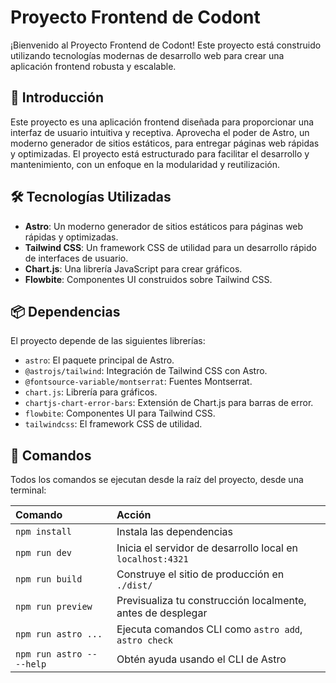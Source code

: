 # Proyecto Frontend de Codont

¡Bienvenido al Proyecto Frontend de Codont! Este proyecto está construido utilizando tecnologías modernas de desarrollo web para crear una aplicación frontend robusta y escalable.

## 🚀 Introducción

Este proyecto es una aplicación frontend diseñada para proporcionar una interfaz de usuario intuitiva y receptiva. Aprovecha el poder de Astro, un moderno generador de sitios estáticos, para entregar páginas web rápidas y optimizadas. El proyecto está estructurado para facilitar el desarrollo y mantenimiento, con un enfoque en la modularidad y reutilización.

## 🛠️ Tecnologías Utilizadas

- **Astro**: Un moderno generador de sitios estáticos para páginas web rápidas y optimizadas.
- **Tailwind CSS**: Un framework CSS de utilidad para un desarrollo rápido de interfaces de usuario.
- **Chart.js**: Una librería JavaScript para crear gráficos.
- **Flowbite**: Componentes UI construidos sobre Tailwind CSS.

## 📦 Dependencias

El proyecto depende de las siguientes librerías:

- `astro`: El paquete principal de Astro.
- `@astrojs/tailwind`: Integración de Tailwind CSS con Astro.
- `@fontsource-variable/montserrat`: Fuentes Montserrat.
- `chart.js`: Librería para gráficos.
- `chartjs-chart-error-bars`: Extensión de Chart.js para barras de error.
- `flowbite`: Componentes UI para Tailwind CSS.
- `tailwindcss`: El framework CSS de utilidad.

## 🧞 Comandos

Todos los comandos se ejecutan desde la raíz del proyecto, desde una terminal:

| Comando                   | Acción                                           |
| :------------------------ | :----------------------------------------------- |
| `npm install`             | Instala las dependencias                         |
| `npm run dev`             | Inicia el servidor de desarrollo local en `localhost:4321` |
| `npm run build`           | Construye el sitio de producción en `./dist/`    |
| `npm run preview`         | Previsualiza tu construcción localmente, antes de desplegar |
| `npm run astro ...`       | Ejecuta comandos CLI como `astro add`, `astro check` |
| `npm run astro -- --help` | Obtén ayuda usando el CLI de Astro               |
